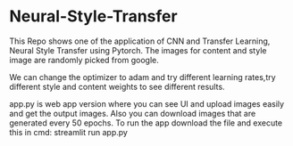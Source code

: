 # Neural-Style-Transfer

This Repo shows one of the application of CNN and Transfer Learning, Neural Style Transfer using Pytorch. The images for content and style image are randomly picked from google.

We can change the optimizer to adam and try different learning rates,try different style and content weights to see different results.

app.py is web app version where you can see UI and upload images easily and get the output images. Also you can download images that are generated every 50 epochs. To run the app download the file and execute this in cmd: streamlit run app.py 
